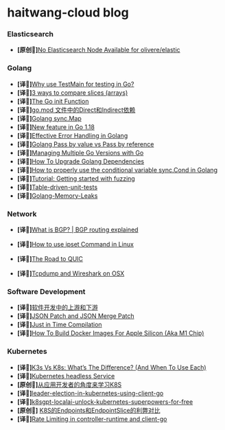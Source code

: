 # haitwang-cloud blog

### Elasticsearch

* **[原创📖]**[No Elasticsearch Node Available for olivere/elastic](./ElasticSearch/olivere/elastic.md)

### Golang

* **[译📓]**[Why use TestMain for testing in Go?](./Golang/TestMain.md)
* **[译📓]**[3 ways to compare slices (arrays)](./Golang/compare-slice.md)
* **[译📓]**[The Go init Function](./Golang/the-golang-init-func.md)
* **[译📓]**[go.mod 文件中的Direct和Indirect依赖](./Golang/direct-indirect-dependency-module-go.md)
* **[译📓]**[Golang sync.Map](./Golang/Go-sync-Map.md)
* **[译📓]**[New feature in Go 1.18](./Golang/go-version-118-release-new.md)
* **[译📓]**[Effective Error Handling in Golang](./Golang/error-hanlde.md)
* **[译📓]**[Golang Pass by value vs Pass by reference](./Golang/golang-pass-by-value-vs-pass-by-reference.md)
* **[译📓]**[Managing Multiple Go Versions with Go](./Golang/managing-multiple-go-versions-with-go.md)
* **[译📓]**[How To Upgrade Golang Dependencies](./Golang/how-to-upgrade-golang-dependencies.md)
* **[译📓]**[How to properly use the conditional variable sync.Cond in Golang](./Golang/go-sync-cond.md)
* **[译📓]**[Tutorial: Getting started with fuzzing](./Golang/go-fuzz-testing.md)
* **[译📓]**[Table-driven-unit-tests](./Golang/Table-driven-unit-tests.md)
* **[译📓]**[Golang-Memory-Leaks](./Golang/Golang-Memory-Leaks.md)

### Network

* **[译📓]**[What is BGP? | BGP routing explained](./NetWork/what-is-bgp.md)

* **[译📓]**[How to use ipset Command in Linux](./NetWork/how-to-use-ipset-command-in-linux.md)
* **[译📓]**[The Road to QUIC](./NetWork/the-road-to-quic.md)
* **[译📓]**[Tcpdump and Wireshark on OSX](./NetWork/tcp-dump-in-OSX.md)

### Software Development

* **[译📓]**[软件开发中的上游和下游](./SoftwareEngineering/Upstream%3Adownstream/upstream-downstream.md)
* **[译📓]**[JSON Patch and JSON Merge Patch](./SoftwareEngineering/json-patch-vs-merge-patch.md)
* **[译📓]**[Just in Time Compilation](./SoftwareEngineering/just-in-time-compilation-explained.md)
* **[译📓]**[How To Build Docker Images For Apple Silicon (Aka M1 Chip)](./SoftwareEngineering/docker-build-on-m1-mac.md)

### Kubernetes

* **[译📓]**[K3s Vs K8s: What’s The Difference? (And When To Use Each)](./kubernetes/k8s-vs-k3s.md)
* **[译📓]**[Kubernetes headless Service](./kubernetes/headLess-svc.md)
* **[原创📖]**[从应用开发者的角度来学习K8S](./kubernetes/learning-k8s-by-running-app.md)
* **[译📓]**[leader-election-in-kubernetes-using-client-go](./kubernetes/leader-election-in-kubernetes-using-client-go.md)
* **[译📓]**[k8sgpt-localai-unlock-kubernetes-superpowers-for-free](./kubernetes/k8sgpt-operater.md)
* **[原创📖]** [K8S的Endpoints和EndpointSlice的利弊对比](./kubernetes/k8s-svc-endpoint-slice.md)
* **[译📓]**[Rate Limiting in controller-runtime and client-go](./kubernetes/controller-runtime-client-go-rate-limiting.md)